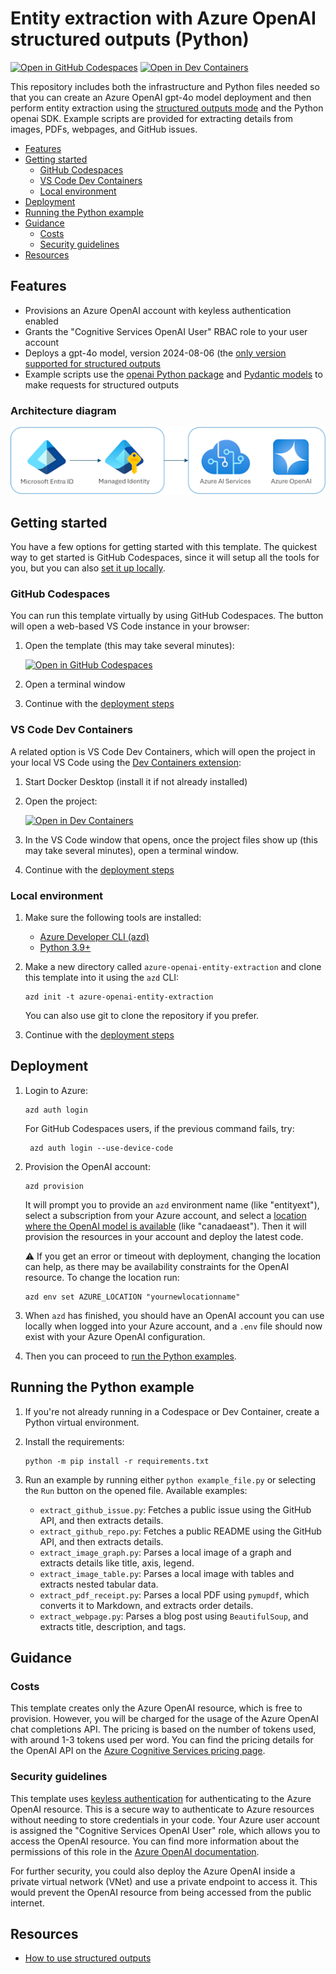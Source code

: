 <!--
---
name: Entity extraction with Azure OpenAI structured outputs
description: Use Azure OpenAI structured outputs and the openai Python SDK to extract details from images, GitHub issues, PDFs, and more. 
languages:
- python
- bicep
- azdeveloper
products:
- azure-openai
- azure
page_type: sample
urlFragment: azure-openai-entity-extraction
---
-->
# Entity extraction with Azure OpenAI structured outputs (Python)

[![Open in GitHub Codespaces](https://img.shields.io/static/v1?style=for-the-badge&label=GitHub+Codespaces&message=Open&color=brightgreen&logo=github)](https://github.com/codespaces/new?hide_repo_select=true&ref=main&skip_quickstart=true&machine=basicLinux32gb&repo=784926917&devcontainer_path=.devcontainer%2Fdevcontainer.json&geo=WestUs2)
[![Open in Dev Containers](https://img.shields.io/static/v1?style=for-the-badge&label=Dev%20Containers&message=Open&color=blue&logo=visualstudiocode)](https://vscode.dev/redirect?url=vscode://ms-vscode-remote.remote-containers/cloneInVolume?url=https://github.com/Azure-Samples/azure-openai-entity-extraction)

This repository includes both the infrastructure and Python files needed so that you can create an Azure OpenAI gpt-4o model deployment and then perform entity extraction using the [structured outputs mode](https://learn.microsoft.com/azure/ai-services/openai/how-to/structured-outputs?tabs=python-secure) and the Python openai SDK. Example scripts are provided for extracting details from images, PDFs, webpages, and GitHub issues.

* [Features](#features)
* [Getting started](#getting-started)
  * [GitHub Codespaces](#github-codespaces)
  * [VS Code Dev Containers](#vs-code-dev-containers)
  * [Local environment](#local-environment)
* [Deployment](#deployment)
* [Running the Python example](#running-the-python-example)
* [Guidance](#guidance)
  * [Costs](#costs)
  * [Security guidelines](#security-guidelines)
* [Resources](#resources)

## Features

* Provisions an Azure OpenAI account with keyless authentication enabled
* Grants the "Cognitive Services OpenAI User" RBAC role to your user account
* Deploys a gpt-4o model, version 2024-08-06 (the [only version supported for structured outputs](https://learn.microsoft.com/azure/ai-services/openai/how-to/structured-outputs?tabs=python-secure#supported-models)
* Example scripts use the [openai Python package](https://pypi.org/project/openai/) and [Pydantic models](https://docs.pydantic.dev/) to make requests for structured outputs

### Architecture diagram

![Architecture diagram: Microsoft Entra managed identity connecting to Azure AI services](./diagram.png)

## Getting started

You have a few options for getting started with this template.
The quickest way to get started is GitHub Codespaces, since it will setup all the tools for you, but you can also [set it up locally](#local-environment).

### GitHub Codespaces

You can run this template virtually by using GitHub Codespaces. The button will open a web-based VS Code instance in your browser:

1. Open the template (this may take several minutes):

    [![Open in GitHub Codespaces](https://github.com/codespaces/badge.svg)](https://codespaces.new/Azure-Samples/azure-openai-entity-extraction)

2. Open a terminal window
3. Continue with the [deployment steps](#deployment)

### VS Code Dev Containers

A related option is VS Code Dev Containers, which will open the project in your local VS Code using the [Dev Containers extension](https://marketplace.visualstudio.com/items?itemName=ms-vscode-remote.remote-containers):

1. Start Docker Desktop (install it if not already installed)
2. Open the project:

    [![Open in Dev Containers](https://img.shields.io/static/v1?style=for-the-badge&label=Dev%20Containers&message=Open&color=blue&logo=visualstudiocode)](https://vscode.dev/redirect?url=vscode://ms-vscode-remote.remote-containers/cloneInVolume?url=https://github.com/azure-samples/azure-openai-entity-extraction)

3. In the VS Code window that opens, once the project files show up (this may take several minutes), open a terminal window.
4. Continue with the [deployment steps](#deployment)

### Local environment

1. Make sure the following tools are installed:

    * [Azure Developer CLI (azd)](https://aka.ms/install-azd)
    * [Python 3.9+](https://www.python.org/downloads/)

2. Make a new directory called `azure-openai-entity-extraction` and clone this template into it using the `azd` CLI:

    ```shell
    azd init -t azure-openai-entity-extraction
    ```

    You can also use git to clone the repository if you prefer.

3. Continue with the [deployment steps](#deployment)

## Deployment

1. Login to Azure:

    ```shell
    azd auth login
    ```

    For GitHub Codespaces users, if the previous command fails, try:

   ```shell
    azd auth login --use-device-code
    ```

2. Provision the OpenAI account:

    ```shell
    azd provision
    ```

    It will prompt you to provide an `azd` environment name (like "entityext"), select a subscription from your Azure account, and select a [location where the OpenAI model is available](https://learn.microsoft.com/azure/ai-services/openai/concepts/models#standard-deployment-model-availability) (like "canadaeast"). Then it will provision the resources in your account and deploy the latest code.

    ⚠️ If you get an error or timeout with deployment, changing the location can help, as there may be availability constraints for the OpenAI resource. To change the location run:

    ```shell
    azd env set AZURE_LOCATION "yournewlocationname"
    ```

3. When `azd` has finished, you should have an OpenAI account you can use locally when logged into your Azure account, and a `.env` file should now exist with your Azure OpenAI configuration.

4. Then you can proceed to [run the Python examples](#running-the-python-examples).

## Running the Python example

1. If you're not already running in a Codespace or Dev Container, create a Python virtual environment.

2. Install the requirements:

    ```shell
    python -m pip install -r requirements.txt
    ```

3. Run an example by running either `python example_file.py` or selecting the `Run` button on the opened file. Available examples:

    * `extract_github_issue.py`: Fetches a public issue using the GitHub API, and then extracts details.
    * `extract_github_repo.py`: Fetches a public README using the GitHub API, and then extracts details.
    * `extract_image_graph.py`: Parses a local image of a graph and extracts details like title, axis, legend.
    * `extract_image_table.py`: Parses a local image with tables and extracts nested tabular data.
    * `extract_pdf_receipt.py`: Parses a local PDF using `pymupdf`, which converts it to Markdown, and extracts order details.
    * `extract_webpage.py`: Parses a blog post using `BeautifulSoup`, and extracts title, description, and tags.

## Guidance

### Costs

This template creates only the Azure OpenAI resource, which is free to provision. However, you will be charged for the usage of the Azure OpenAI chat completions API. The pricing is based on the number of tokens used, with around 1-3 tokens used per word. You can find the pricing details for the OpenAI API on the [Azure Cognitive Services pricing page](https://azure.microsoft.com/pricing/details/cognitive-services/openai-service/).

### Security guidelines

This template uses [keyless authentication](https://learn.microsoft.com/en-us/azure/developer/ai/keyless-connections) for authenticating to the Azure OpenAI resource. This is a secure way to authenticate to Azure resources without needing to store credentials in your code. Your Azure user account is assigned the "Cognitive Services OpenAI User" role, which allows you to access the OpenAI resource. You can find more information about the permissions of this role in the [Azure OpenAI documentation](https://learn.microsoft.com/en-us/azure/ai-services/openai/how-to/role-based-access-control).

For further security, you could also deploy the Azure OpenAI inside a private virtual network (VNet) and use a private endpoint to access it. This would prevent the OpenAI resource from being accessed from the public internet.

## Resources

* [How to use structured outputs](https://learn.microsoft.com/azure/ai-services/openai/how-to/structured-outputs?tabs=python-secure#supported-models)